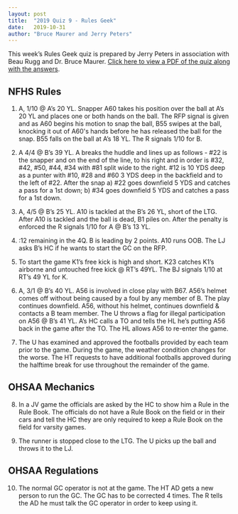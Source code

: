```yaml
---
layout: post
title:  "2019 Quiz 9 - Rules Geek"
date:   2019-10-31
author: "Bruce Maurer and Jerry Peters"
---
```


This week’s Rules Geek quiz is prepared by Jerry Peters in association with Beau Rugg
and Dr. Bruce Maurer. [Click here to view a PDF of the quiz along with the
answers](https://storage.googleapis.com/ohsaa-websites/quizzes/2019/2019-quiz-9.pdf).

<!--more-->

## NFHS Rules

1. A, 1/10 @ A’s 20 YL. Snapper A60 takes his position over the ball at A’s 20
   YL and places one or both hands on the ball. The RFP signal is given and as
A60 begins his motion to snap the ball, B55 swipes at the ball, knocking it out
of A60's hands before he has released the ball for the snap. B55 falls on the
ball at A’s 18 YL. The R signals 1/10 for B. 

2. A 4/4 @ B’s 39 YL. A breaks the huddle and lines up as follows - #22 is the
   snapper and on the end of the line, to his right and in order is #32, #42,
#50, #44, #34 with #81 split wide to the right. #12 is 10 YDS deep as a punter
with #10, #28 and #60 3 YDS deep in the backfield and to the left of #22. After
the snap a) #22 goes downfield 5 YDS and catches a pass for a 1st down; b) #34
goes downfield 5 YDS and catches a pass for a 1st down.

3. A, 4/5 @ B’s 25 YL. A10 is tackled at the B’s 26 YL, short of the LTG. After
   A10 is tackled and the ball is dead, B1 piles on. After the penalty is
enforced the R signals 1/10 for A @ B’s 13 YL. 

4. :12 remaining in the 4Q. B is leading by 2 points. A10 runs OOB. The LJ asks
   B’s HC if he wants to start the GC on the RFP.

5. To start the game K1’s free kick is high and short. K23 catches K1’s airborne
   and untouched free kick @ RT’s 49YL. The BJ
signals 1/10 at RT’s 49 YL for K.

6. A, 3/1 @ B’s 40 YL. A56 is involved in close play with B67. A56’s helmet
   comes off without being caused by a foul by any member of B. The play
continues downfield. A56, without his helmet, continues downfield & contacts a B
team member. The U throws a flag for illegal participation on A56 @ B’s 41 YL.
A’s HC calls a TO and tells the HL he’s putting A56 back in the game after the
TO. The HL allows A56 to re-enter the game.

7. The U has examined and approved the footballs provided by each team prior to
   the game. During the game, the weather condition changes for the worse. The
HT requests to have additional footballs approved during the halftime break for
use throughout the remainder of the game.

## OHSAA Mechanics

8. In a JV game the officials are asked by the HC to show him a Rule in the Rule
   Book. The officials do not have a Rule Book on the field or in their cars and
tell the HC they are only required to keep a Rule Book on the field for varsity
games.

9. The runner is stopped close to the LTG. The U picks up the ball and throws it
   to the LJ.

## OHSAA Regulations

10. The normal GC operator is not at the game. The HT AD gets a new person to
    run the GC. The GC has to be corrected 4 times. The R tells the AD he must
talk the GC operator in order to keep using it.

